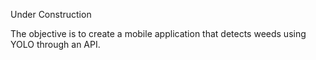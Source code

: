 Under Construction

The objective is to create a mobile application that detects weeds using YOLO through an API.